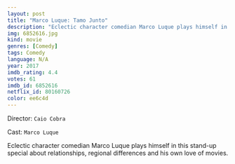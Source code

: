 ```yaml
---
layout: post
title: "Marco Luque: Tamo Junto"
description: "Eclectic character comedian Marco Luque plays himself in this stand-up special about relationships, regional differences and his own love of movies..."
img: 6852616.jpg
kind: movie
genres: [Comedy]
tags: Comedy 
language: N/A
year: 2017
imdb_rating: 4.4
votes: 61
imdb_id: 6852616
netflix_id: 80160726
color: ee6c4d
---
```

Director: `Caio Cobra`  

Cast: `Marco Luque` 

Eclectic character comedian Marco Luque plays himself in this stand-up special about relationships, regional differences and his own love of movies.